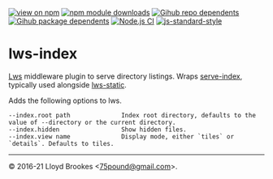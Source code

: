 [![view on npm](https://badgen.net/npm/v/lws-index)](https://www.npmjs.org/package/lws-index)
[![npm module downloads](https://badgen.net/npm/dt/lws-index)](https://www.npmjs.org/package/lws-index)
[![Gihub repo dependents](https://badgen.net/github/dependents-repo/lwsjs/index)](https://github.com/lwsjs/index/network/dependents?dependent_type=REPOSITORY)
[![Gihub package dependents](https://badgen.net/github/dependents-pkg/lwsjs/index)](https://github.com/lwsjs/index/network/dependents?dependent_type=PACKAGE)
[![Node.js CI](https://github.com/lwsjs/index/actions/workflows/node.js.yml/badge.svg)](https://github.com/lwsjs/index/actions/workflows/node.js.yml)
[![js-standard-style](https://img.shields.io/badge/code%20style-standard-brightgreen.svg)](https://github.com/feross/standard)

# lws-index

[Lws](https://github.com/lwsjs/lws) middleware plugin to serve directory listings. Wraps [serve-index](https://github.com/expressjs/serve-index), typically used alongside [lws-static](https://github.com/lwsjs/static).

Adds the following options to lws.

```
--index.root path              Index root directory, defaults to the value of --directory or the current directory.
--index.hidden                 Show hidden files.
--index.view name              Display mode, either `tiles` or `details`. Defaults to tiles.
```

* * *

&copy; 2016-21 Lloyd Brookes \<75pound@gmail.com\>.
